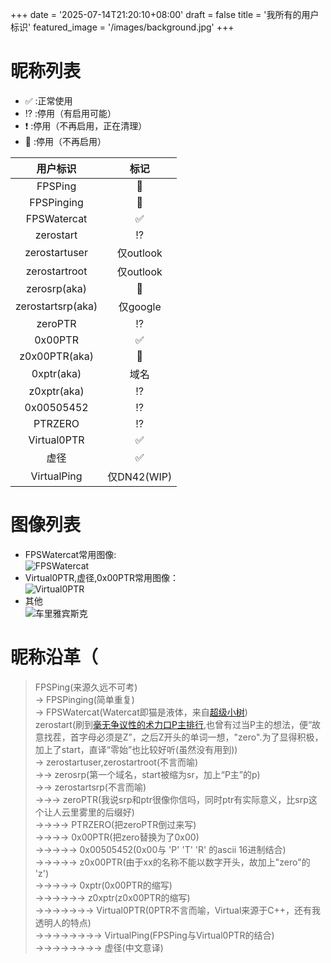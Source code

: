 +++
date = '2025-07-14T21:20:10+08:00'
draft = false
title = '我所有的用户标识'
featured_image = '/images/background.jpg'
+++

# 昵称列表
+ ✅️ :正常使用
+ ⁉️ :停用（有启用可能）
+ ❗ :停用（不再启用，正在清理）
+ 🛑 :停用（不再启用）

| 用户标识             |     标记     |
| :------:            |   :----:    |
| FPSPing             |      🛑     |
| FPSPinging          |      🛑     |
| FPSWatercat         |      ✅️     |
| zerostart           |      ⁉️     |
| zerostartuser       |  仅outlook  |
| zerostartroot       |  仅outlook  |
| zerosrp(aka)        |      🛑     |
| zerostartsrp(aka)   |  仅google   |
| zeroPTR             |      ⁉️     |
| 0x00PTR             |      ✅️     |
| z0x00PTR(aka)       |      🛑     |
| 0xptr(aka)          |  域名        |
| z0xptr(aka)         |      ⁉️     |
| 0x00505452          |      ⁉️     |
| PTRZERO             |      ⁉️     |
| Virtual0PTR         |      ✅️     |
| 虚径                 |      ✅️     |
| VirtualPing         |  仅DN42(WIP)|

# 图像列表
+ FPSWatercat常用图像:   
![FPSWatercat](/images/uids/FPSWatercat.png)
+ Virtual0PTR,虚径,0x00PTR常用图像：   
![Virtual0PTR](/images/uids/Virtual0PTR.png)
+ 其他   
  ![车里雅宾斯克](/images/uids/CRI.png)

# 昵称沿革（
> FPSPing(来源久远不可考)   
> -> FPSPinging(简单重复)   
> -> FPSWatercat(Watercat即猫是液体，来自[超级小树](https://space.bilibili.com/22263760))   
> zerostart(刷到[毫无争议性的术力口P主排行](https://www.bilibili.com/video/BV1LY4y1g7FE),也曾有过当P主的想法，便“故意找茬，首字母必须是Z”，之后Z开头的单词一想，"zero".为了显得积极，加上了start，直译“零始”也比较好听(虽然没有用到))   
> -> zerostartuser,zerostartroot(不言而喻)   
> ->-> zerosrp(第一个域名，start被缩为sr，加上“P主”的p)   
> ->-> zerostartsrp(不言而喻)   
> ->->-> zeroPTR(我说srp和ptr很像你信吗，同时ptr有实际意义，比srp这个让人云里雾里的后缀好)   
> ->->->-> PTRZERO(把zeroPTR倒过来写)   
> ->->->-> 0x00PTR(把zero替换为了0x00)   
> ->->->->-> 0x00505452(0x00与 'P' 'T' 'R' 的ascii 16进制结合)   
> ->->->->-> z0x00PTR(由于xx的名称不能以数字开头，故加上"zero"的 'z')   
> ->->->->-> 0xptr(0x00PTR的缩写)   
> ->->->->->-> z0xptr(z0x00PTR的缩写)   
> ->->->->->->-> Virtual0PTR(0PTR不言而喻，Virtual来源于C++，还有我透明人的特点)   
> ->->->->->->->-> VirtualPing(FPSPing与Virtual0PTR的结合)   
> ->->->->->->->-> 虚径(中文意译)